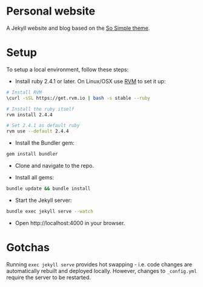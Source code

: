 # Personal website

A Jekyll website and blog based on the [So Simple theme](https://github.com/mmistakes/so-simple-theme/).

# Setup

To setup a local environment, follow these steps:

- Install ruby 2.4.1 or later. On Linux/OSX use [RVM](https://rvm.io/rvm/install) to set it up:
```bash
# Install RVM
\curl -sSL https://get.rvm.io | bash -s stable --ruby

# Install the ruby itself
rvm install 2.4.4

# Set 2.4.1 as default ruby
rvm use --default 2.4.4
```

- Install the Bundler gem:
```bash
gem install bundler
```

- Clone and navigate to the repo.

- Install all gems:
```bash
bundle update && bundle install
```

-  Start the Jekyll server:
```bash
bundle exec jekyll serve --watch
```

-  Open http://localhost:4000 in your browser.

# Gotchas

Running `exec jekyll serve` provides hot swapping - i.e. code changes are automatically rebuilt and
deployed locally. However, changes to `_config.yml` require the server to be restarted.


